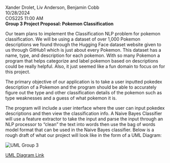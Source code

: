 Xander Drolet, Liv Anderson, Benjamin Cobb  
10/28/2024  
COS225 11:00 AM  
**Group 3 Project Proposal: Pokemon Classification**

Our team plans to implement the Classification NLP problem for pokemon
classification. We will be using a dataset of over 1,000 Pokemon descriptions we found
through the Hugging Face dataset website given to us through GitHub1 which is just
about every Pokemon. This dataset has a name, type, and description for each
pokemon. With so many Pokemon a program that helps categorize and label pokemon
based on descriptions could be really helpful. Also, it just seemed like a fun domain to
focus on for this project.

The primary objective of our application is to take a user inputted pokedex
description of a Pokemon and the program should be able to accurately figure out the
type and other classification details of the pokemon such as type weaknesses and a
guess of what pokemon it is.

The program will include a user interface where the user can input pokedex
descriptions and then view the classification info. A Naive Bayes Classifier will use a
feature extractor to take the input and parse the input through an NLP processor to
“clean” the text into words then use the bag of words model format that can be used in
the Naive Bayes classifier. Below is a rough draft of what our project will look like in the
form of a UML Diagram:

![UML Group 3](https://github.com/user-attachments/assets/5332b064-ef23-429c-9e77-e53ce6340fdb)


[UML Diagram Link](https://lucid.app/lucidchart/29446e58-3841-4f3f-a82d-5bdd45f5be1d/edit?viewport_loc=-851%2C-348%2C1839%2C1304%2CHWEp-vi-RSFO&invitationId=inv_131f6dbc-2f0e-4c30-ab58-050746c91bcc) 

[^1]:  https://huggingface.co/datasets/tungdop2/pokemon/viewer/default/train?p=1![UML Group 3](https://github.com/user-attachments/assets/d6502523-d913-4336-93de-f68d953cf28b)
